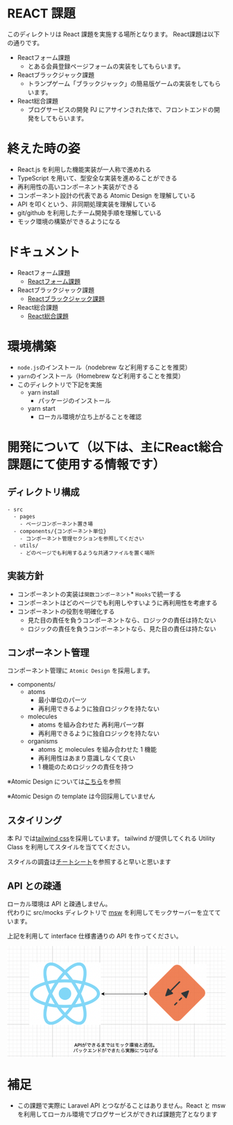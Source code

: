 # REACT 課題

このディレクトリは React 課題を実施する場所となります。
React課題は以下の通りです。

- Reactフォーム課題
  - とある会員登録ページフォームの実装をしてもらいます。
- Reactブラックジャック課題
  - トランプゲーム「ブラックジャック」の簡易版ゲームの実装をしてもらいます。
- React総合課題
  - ブログサービスの開発 PJ にアサインされた体で、フロントエンドの開発をしてもらいます。

# 終えた時の姿

- React.js を利用した機能実装が一人称で進めれる
- TypeScript を用いて、型安全な実装を進めることができる
- 再利用性の高いコンポーネント実装ができる
- コンポーネント設計の代表である Atomic Design を理解している
- API を叩くという、非同期処理実装を理解している
- git/github を利用したチーム開発手順を理解している
- モック環境の構築ができるようになる

# ドキュメント

- Reactフォーム課題
  - [Reactフォーム課題](https://www.notion.so/alchemy-inc/React-f5c0ef71a0914acf8b341c7475c742a5)
- Reactブラックジャック課題
  - [Reactブラックジャック課題](https://www.notion.so/alchemy-inc/React-029593879df041a8b3fdb7e8eee5f9c4)
- React総合課題
  - [React総合課題](https://www.notion.so/alchemy-inc/React-37de785d23f949839c85d273f0472ad2)


# 環境構築

- `node.js`のインストール（nodebrew など利用することを推奨）
- `yarn`のインストール（Homebrew など利用することを推奨）
- このディレクトリで下記を実施
  - yarn install
    - パッケージのインストール
  - yarn start
    - ローカル環境が立ち上がることを確認

# 開発について（以下は、主にReact総合課題にて使用する情報です）

## ディレクトリ構成

```
- src
  - pages
    - ページコンポーネント置き場
  - components/{コンポーネント単位}
    - コンポーネント管理セクションを参照してください
  - utils/
    - どのページでも利用するような共通ファイルを置く場所
```

## 実装方針

- コンポーネントの実装は`関数コンポーネント`\* `Hooks`で統一する
- コンポーネントはどのページでも利用しやすいように再利用性を考慮する
- コンポーネントの役割を明確化する
  - 見た目の責任を負うコンポーネントなら、ロジックの責任は持たない
  - ロジックの責任を負うコンポーネントなら、見た目の責任は持たない

## コンポーネント管理

コンポーネント管理に `Atomic Design` を採用します。

- components/
  - atoms
    - 最小単位のパーツ
    - 再利用できるように独自ロジックを持たない
  - molecules
    - atoms を組み合わせた 再利用パーツ群
    - 再利用できるように独自ロジックを持たない
  - organisms
    - atoms と molecules を組み合わせた 1 機能
    - 再利用性はあまり意識しなくて良い
    - 1 機能のためロジックの責任を持つ

※Atomic Design については[こちら](https://blog.spacemarket.com/code/atomic-design%E3%82%92%E4%BD%BF%E3%81%A3%E3%81%A6react%E3%82%B3%E3%83%B3%E3%83%9D%E3%83%BC%E3%83%8D%E3%83%B3%E3%83%88%E3%82%92%E5%86%8D%E8%A8%AD%E8%A8%88%E3%81%97%E3%81%9F%E8%A9%B1/)を参照

※Atomic Design の template は今回採用していません

## スタイリング

本 PJ では[tailwind css](https://tailwindcss.com/)を採用しています。
tailwind が提供してくれる Utility Class を利用してスタイルを当ててください。

スタイルの調査は[チートシート](https://tailwindcomponents.com/cheatsheet/)を参照すると早いと思います

## API との疎通

ローカル環境は API と疎通しません。  
代わりに src/mocks ディレクトリで [msw](https://mswjs.io/) を利用してモックサーバーを立てています。

上記を利用して interface 仕様書通りの API を作ってください。

![フロントの開発構成図](front-arthitecture.png)

# 補足

- この課題で実際に Laravel API とつながることはありません。React と msw を利用してローカル環境でブログサービスができれば課題完了となります

